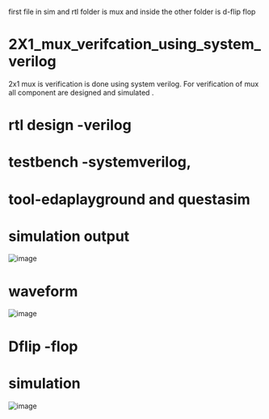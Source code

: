 first file in sim and rtl folder is mux  and inside the other folder is d-flip flop

# 2X1_mux_verifcation_using_system_verilog
2x1 mux is verification is done using system verilog. For verification of mux all component are designed and simulated .
# rtl design -verilog 
# testbench -systemverilog, 
# tool-edaplayground and questasim


# simulation output

![image](https://user-images.githubusercontent.com/72481400/116790045-ead96500-aacf-11eb-9096-aaf650d80d2c.png)

# waveform

![image](https://user-images.githubusercontent.com/72481400/116790087-22481180-aad0-11eb-9afe-58a39ba3bfbc.png)



# Dflip -flop 

# simulation 


![image](https://user-images.githubusercontent.com/72481400/117527814-564d9600-afec-11eb-95da-e81790682c88.png)





